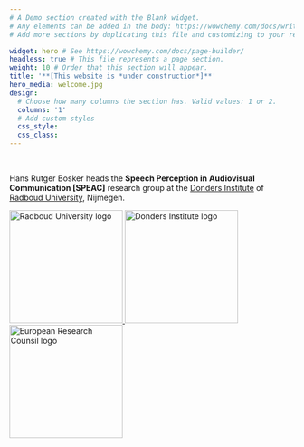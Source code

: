 ```yaml
---
# A Demo section created with the Blank widget.
# Any elements can be added in the body: https://wowchemy.com/docs/writing-markdown-latex/
# Add more sections by duplicating this file and customizing to your requirements.

widget: hero # See https://wowchemy.com/docs/page-builder/
headless: true # This file represents a page section.
weight: 10 # Order that this section will appear.
title: '**[This website is *under construction*]**'
hero_media: welcome.jpg
design:
  # Choose how many columns the section has. Valid values: 1 or 2.
  columns: '1'
  # Add custom styles
  css_style:
  css_class:
---
```


<br>

Hans Rutger Bosker heads the **Speech Perception in Audiovisual Communication [SPEAC]** research group at the [Donders Institute](https://www.ru.nl/donders/) of [Radboud University](https://www.ru.nl), Nijmegen.

<a href="https://www.ru.nl/">
<img src="https://www.ru.nl/views/ru-baseline/images/logos/ru_nl.svg" alt="Radboud University logo" width="200"/>
</a>
<a href="https://www.ru.nl/donders">
<img src="https://www.ru.nl/publish/varianten/3375/donders_logo.png" alt="Donders Institute logo" width="200"/>
</a>
<a href="https://erc.europa.eu/">
<img src="https://erc.europa.eu/sites/default/files/LOGO_ERC-FLAG_EU_.jpg" alt="European Research Counsil logo" width="200"/>
</a>
